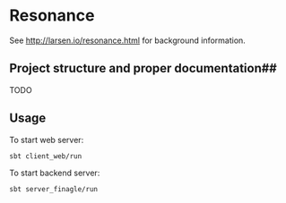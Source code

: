 # Resonance #

See http://larsen.io/resonance.html for background information.

## Project structure and proper documentation##

TODO

## Usage ##

To start web server:

```shell
sbt client_web/run
```

To start backend server:

```shell
sbt server_finagle/run
```
